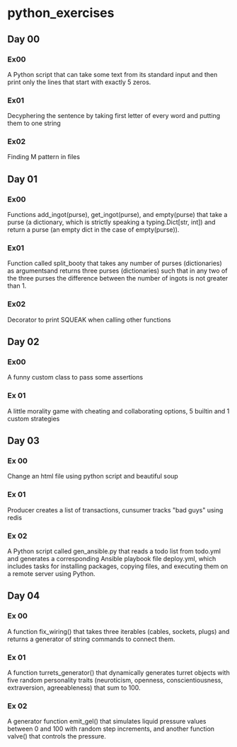 # python_exercises

## Day 00

### Ex00

A Python script that can take some text from its standard input and then print only the lines that start with exactly 5 zeros.

### Ex01

Decyphering the sentence by taking first letter of every word and putting them to one string

### Ex02

Finding M pattern in files

## Day 01

### Ex00

Functions add_ingot(purse), get_ingot(purse), and empty(purse) that take a purse (a dictionary, which is strictly speaking a typing.Dict[str, int]) and return a purse (an empty dict in the case of empty(purse)). 

### Ex01

Function called split_booty that takes any number of purses (dictionaries) as argumentsand returns three purses (dictionaries) such that in any two of the three purses the difference between the number of ingots is not greater than 1. 

### Ex02

Decorator to print SQUEAK when calling other functions

## Day 02

### Ex00

A funny custom class to pass some assertions

### Ex 01

A little morality game with cheating and collaborating options, 5 builtin and 1 custom strategies

## Day 03

### Ex 00

Change an html file using python script and beautiful soup

### Ex 01

Producer creates a list of transactions, cunsumer tracks "bad guys" using redis

### Ex 02

A Python script called gen_ansible.py that reads a todo list from todo.yml and generates a corresponding Ansible playbook file deploy.yml, which includes tasks for installing packages, copying files, and executing them on a remote server using Python.

## Day 04

### Ex 00

A function fix_wiring() that takes three iterables (cables, sockets, plugs) and returns a generator of string commands to connect them.

### Ex 01

A function turrets_generator() that dynamically generates turret objects with five random personality traits (neuroticism, openness, conscientiousness, extraversion, agreeableness) that sum to 100.

### Ex 02

A generator function emit_gel() that simulates liquid pressure values between 0 and 100 with random step increments, and another function valve() that controls the pressure.